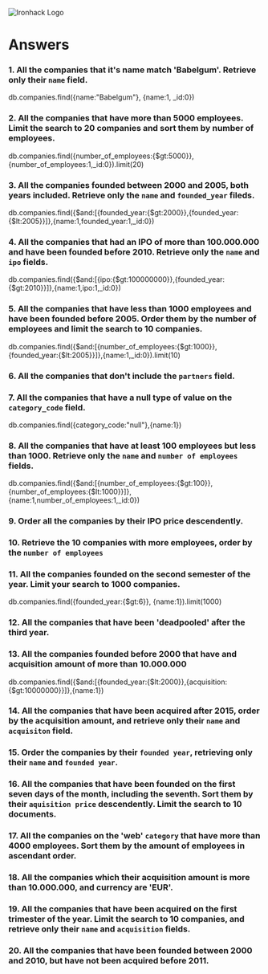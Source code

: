![Ironhack Logo](https://i.imgur.com/1QgrNNw.png)

# Answers

### 1. All the companies that it's name match 'Babelgum'. Retrieve only their `name` field.
db.companies.find({name:"Babelgum"}, {name:1, _id:0})

### 2. All the companies that have more than 5000 employees. Limit the search to 20 companies and sort them by **number of employees**.
db.companies.find({number_of_employees:{$gt:5000}}, {number_of_employees:1,_id:0}).limit(20)

### 3. All the companies founded between 2000 and 2005, both years included. Retrieve only the `name` and `founded_year` fileds.
db.companies.find({$and:[{founded_year:{$gt:2000}},{founded_year:{$lt:2005}}]},{name:1,founded_year:1,_id:0})

### 4. All the companies that had an IPO of more than 100.000.000 and have been founded before 2010. Retrieve only the `name` and `ipo` fields.
db.companies.find({$and:[{ipo:{$gt:100000000}},{founded_year:{$gt:2010}}]},{name:1,ipo:1,_id:0})

### 5. All the companies that have less than 1000 employees and have been founded before 2005. Order them by the number of employees and limit the search to 10 companies.
db.companies.find({$and:[{number_of_employees:{$gt:1000}},{founded_year:{$lt:2005}}]},{name:1,_id:0}).limit(10)

### 6. All the companies that don't include the `partners` field.
 

### 7. All the companies that have a null type of value on the `category_code` field.
db.companies.find({category_code:"null"},{name:1})

### 8. All the companies that have at least 100 employees but less than 1000. Retrieve only the `name` and `number of employees` fields.
db.companies.find({$and:[{number_of_employees:{$gt:100}},{number_of_employees:{$lt:1000}}]},{name:1,number_of_employees:1,_id:0})

### 9. Order all the companies by their IPO price descendently.

### 10. Retrieve the 10 companies with more employees, order by the `number of employees`

### 11. All the companies founded on the second semester of the year. Limit your search to 1000 companies.

 db.companies.find({founded_year:{$gt:6}}, {name:1}).limit(1000)

### 12. All the companies that have been 'deadpooled' after the third year.

### 13. All the companies founded before 2000 that have and acquisition amount of more than 10.000.000
db.companies.find({$and:[{founded_year:{$lt:2000}},{acquisition:{$gt:10000000}}]},{name:1})

### 14. All the companies that have been acquired after 2015, order by the acquisition amount, and retrieve only their `name` and `acquisiton` field.

### 15. Order the companies by their `founded year`, retrieving only their `name` and `founded year`.

### 16. All the companies that have been founded on the first seven days of the month, including the seventh. Sort them by their `aquisition price` descendently. Limit the search to 10 documents.

### 17. All the companies on the 'web' `category` that have more than 4000 employees. Sort them by the amount of employees in ascendant order.

### 18. All the companies which their acquisition amount is more than 10.000.000, and currency are 'EUR'.

### 19. All the companies that have been acquired on the first trimester of the year. Limit the search to 10 companies, and retrieve only their `name` and `acquisition` fields.

### 20. All the companies that have been founded between 2000 and 2010, but have not been acquired before 2011.
